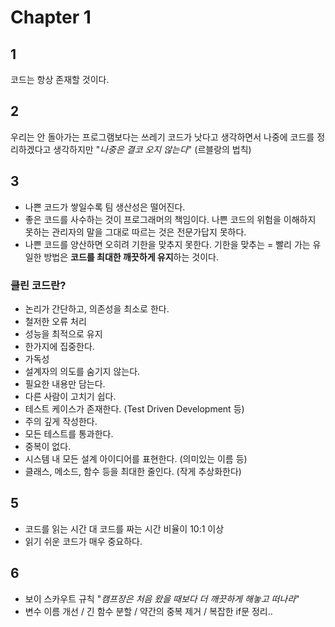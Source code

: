 # Chapter 1

## 1
코드는 항상 존재할 것이다.

## 2
우리는 안 돌아가는 프로그램보다는 쓰레기 코드가 낫다고 생각하면서 나중에 코드를 정리하겠다고 생각하지만 "*나중은 결코 오지 않는다*" (르블랑의 법칙)

## 3
- 나쁜 코드가 쌓일수록 팀 생산성은 떨어진다.
- 좋은 코드를 사수하는 것이 프로그래머의 책임이다. 나쁜 코드의 위험을 이해하지 못하는 관리자의 말을 그대로 따르는 것은 전문가답지 못하다.
- 나쁜 코드를 양산하면 오히려 기한을 맞추지 못한다. 기한을 맞추는 = 빨리 가는 유일한 방법은 **코드를 최대한 깨끗하게 유지**하는 것이다.  

### 클린 코드란?
- 논리가 간단하고, 의존성을 최소로 한다.
- 철저한 오류 처리
- 성능을 최적으로 유지
- 한가지에 집중한다.  
- 가독성 
- 설계자의 의도를 숨기지 않는다.
- 필요한 내용만 담는다.
- 다른 사람이 고치기 쉽다.
- 테스트 케이스가 존재한다. (Test Driven Development 등)
- 주의 깊게 작성한다.
- 모든 테스트를 통과한다.
- 중복이 없다.
- 시스템 내 모든 설계 아이디어를 표현한다. (의미있는 이름 등)
- 클래스, 메소드, 함수 등을 최대한 줄인다. (작게 추상화한다)

## 5
- 코드를 읽는 시간 대 코드를 짜는 시간 비율이 10:1 이상
- 읽기 쉬운 코드가 매우 중요하다.

## 6
- 보이 스카우트 규칙 "*캠프장은 처음 왔을 때보다 더 깨끗하게 해놓고 떠나라*"
- 변수 이름 개선 / 긴 함수 분할 / 약간의 중복 제거 / 복잡한 if문 정리..
